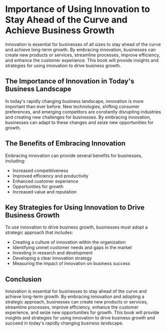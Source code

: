 Importance of Using Innovation to Stay Ahead of the Curve and Achieve Business Growth
===================================================================================================

Innovation is essential for businesses of all sizes to stay ahead of the curve and achieve long-term growth. By embracing innovation, businesses can create new products or services, streamline processes, improve efficiency, and enhance the customer experience. This book will provide insights and strategies for using innovation to drive business growth.

The Importance of Innovation in Today's Business Landscape
----------------------------------------------------------

In today's rapidly changing business landscape, innovation is more important than ever before. New technologies, shifting consumer preferences, and emerging competitors are constantly disrupting industries and creating new challenges for businesses. By embracing innovation, businesses can adapt to these changes and seize new opportunities for growth.

The Benefits of Embracing Innovation
------------------------------------

Embracing innovation can provide several benefits for businesses, including:

* Increased competitiveness
* Improved efficiency and productivity
* Enhanced customer experience
* Opportunities for growth
* Increased value and reputation

Key Strategies for Using Innovation to Drive Business Growth
------------------------------------------------------------

To use innovation to drive business growth, businesses must adopt a strategic approach that includes:

* Creating a culture of innovation within the organization
* Identifying unmet customer needs and gaps in the market
* Investing in research and development
* Developing a clear innovation strategy
* Measuring the impact of innovation on business success

Conclusion
----------

Innovation is essential for businesses to stay ahead of the curve and achieve long-term growth. By embracing innovation and adopting a strategic approach, businesses can create new products or services, streamline processes, improve efficiency, enhance the customer experience, and seize new opportunities for growth. This book will provide insights and strategies for using innovation to drive business growth and succeed in today's rapidly changing business landscape.
